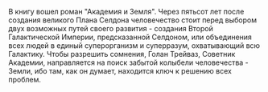 <!--2024-05-04 15:33:00-->
В книгу вошел роман "Академия и Земля". 
    Через пятьсот лет после создания великого Плана Селдона человечество стоит перед выбором двух возможных путей своего развития - создания Второй Галактической Империи, предсказанной Селдоном, или объединения всех людей в единый суперорганизм и суперразум, охватывающий всю Галактику. Чтобы разрешить сомнения, Голан Трейваз, Советник Академии, направляется на поиск забытой колыбели человечества - Земли, ибо там, как он думает, находится ключ к решению всех проблем.